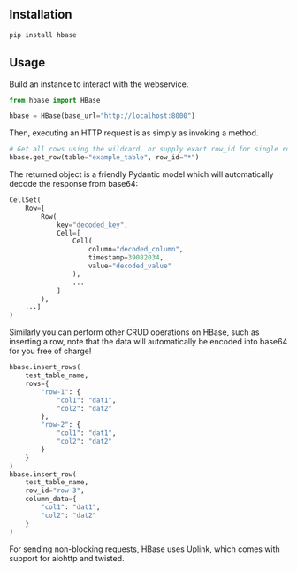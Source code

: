 ## Installation

```bash
pip install hbase
```

## Usage

Build an instance to interact with the webservice.

```python
from hbase import HBase

hbase = HBase(base_url="http://localhost:8000")
```

Then, executing an HTTP request is as simply as invoking a method.

```python
# Get all rows using the wildcard, or supply exact row_id for single row
hbase.get_row(table="example_table", row_id="*")
```

The returned object is a friendly Pydantic model which will automatically decode the response from base64:

```python
CellSet(
    Row=[
        Row(
            key="decoded_key", 
            Cell=[
                Cell(
                    column="decoded_column", 
                    timestamp=39082034, 
                    value="decoded_value"
                ), 
                ...
            ]
        ), 
    ...]
)
```

Similarly you can perform other CRUD operations on HBase, such as inserting a row, note that the data will automatically be encoded into base64 for you free of charge!

```python
hbase.insert_rows(
    test_table_name, 
    rows={
        "row-1": {
            "col1": "dat1", 
            "col2": "dat2"
        }, 
        "row-2": {
            "col1": "dat1", 
            "col2": "dat2"
        }
    }
)
hbase.insert_row(
    test_table_name, 
    row_id="row-3", 
    column_data={
        "col1": "dat1", 
        "col2": "dat2"
    }
)
```

For sending non-blocking requests, HBase uses Uplink, which comes with support for aiohttp and twisted.
